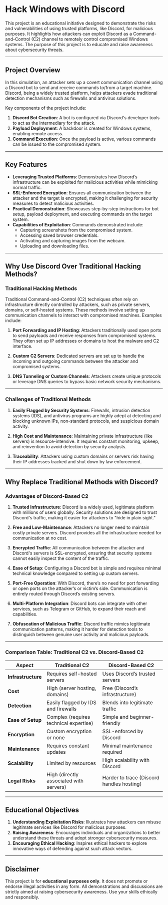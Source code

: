 # Hack Windows with Discord

This project is an educational initiative designed to demonstrate the risks and vulnerabilities of using trusted platforms, like Discord, for malicious purposes. It highlights how attackers can exploit Discord as a Command-and-Control (C2) channel to remotely control compromised Windows systems. The purpose of this project is to educate and raise awareness about cybersecurity threats.

---

## Project Overview

In this simulation, an attacker sets up a covert communication channel using a Discord bot to send and receive commands to/from a target machine. Discord, being a widely trusted platform, helps attackers evade traditional detection mechanisms such as firewalls and antivirus solutions.  

Key components of the project include:  
1. **Discord Bot Creation**: A bot is configured via Discord's developer tools to act as the intermediary for the attack.  
2. **Payload Deployment**: A backdoor is created for Windows systems, enabling remote access.  
3. **Command Execution**: Once the payload is active, various commands can be issued to the compromised system.  

---

## Key Features

- **Leveraging Trusted Platforms**: Demonstrates how Discord’s infrastructure can be exploited for malicious activities while mimicking normal traffic.  
- **SSL-Enforced Encryption**: Ensures all communication between the attacker and the target is encrypted, making it challenging for security measures to detect malicious activities.  
- **Practical Demonstration**: Showcases step-by-step instructions for bot setup, payload deployment, and executing commands on the target system.  
- **Capabilities of Exploitation**: Commands demonstrated include:  
  - Capturing screenshots from the compromised system.  
  - Accessing saved browser credentials.  
  - Activating and capturing images from the webcam.  
  - Uploading and downloading files.  

---

## Why Use Discord Over Traditional Hacking Methods?

### Traditional Hacking Methods

Traditional Command-and-Control (C2) techniques often rely on infrastructure directly controlled by attackers, such as private servers, domains, or self-hosted systems. These methods involve setting up communication channels to interact with compromised machines. Examples include:

1. **Port Forwarding and IP Hosting**: Attackers traditionally used open ports to send payloads and receive responses from compromised systems. They often set up IP addresses or domains to host the malware and C2 interface.  

2. **Custom C2 Servers**: Dedicated servers are set up to handle the incoming and outgoing commands between the attacker and compromised systems.  

3. **DNS Tunneling or Custom Channels**: Attackers create unique protocols or leverage DNS queries to bypass basic network security mechanisms.  

---

### Challenges of Traditional Methods

1. **Easily Flagged by Security Systems**: Firewalls, intrusion detection systems (IDS), and antivirus programs are highly adept at detecting and blocking unknown IPs, non-standard protocols, and suspicious domain activity.  

2. **High Cost and Maintenance**: Maintaining private infrastructure (like servers) is resource-intensive. It requires constant monitoring, upkeep, and reinvention to avoid detection by security analysts.  

3. **Traceability**: Attackers using custom domains or servers risk having their IP addresses tracked and shut down by law enforcement.  

---

## Why Replace Traditional Methods with Discord?

### Advantages of Discord-Based C2  

1. **Trusted Infrastructure**: Discord is a widely used, legitimate platform with millions of users globally. Security solutions are designed to trust Discord's traffic, making it easier for attackers to "hide in plain sight."  

2. **Free and Low-Maintenance**: Attackers no longer need to maintain costly private servers. Discord provides all the infrastructure needed for communication at no cost.  

3. **Encrypted Traffic**: All communication between the attacker and Discord's servers is SSL-encrypted, ensuring that security systems cannot easily inspect the content of the traffic.  

4. **Ease of Setup**: Configuring a Discord bot is simple and requires minimal technical knowledge compared to setting up custom servers.  

5. **Port-Free Operation**: With Discord, there’s no need for port forwarding or open ports on the attacker’s or victim’s side. Communication is entirely routed through Discord’s existing servers.  

6. **Multi-Platform Integration**: Discord bots can integrate with other services, such as Telegram or GitHub, to expand their reach and capabilities.  

7. **Obfuscation of Malicious Traffic**: Discord traffic mimics legitimate communication patterns, making it harder for detection tools to distinguish between genuine user activity and malicious payloads.  

---

### Comparison Table: Traditional C2 vs. Discord-Based C2

| **Aspect**                   | **Traditional C2**                        | **Discord-Based C2**              |
|------------------------------|------------------------------------------|-----------------------------------|
| **Infrastructure**           | Requires self-hosted servers            | Uses Discord’s trusted servers   |
| **Cost**                     | High (server hosting, domains)           | Free (Discord’s infrastructure)  |
| **Detection**                | Easily flagged by IDS and firewalls      | Blends into legitimate traffic    |
| **Ease of Setup**            | Complex (requires technical expertise)   | Simple and beginner-friendly     |
| **Encryption**               | Custom encryption or none               | SSL-enforced by Discord          |
| **Maintenance**              | Requires constant updates                | Minimal maintenance required     |
| **Scalability**              | Limited by resources                     | High scalability with Discord    |
| **Legal Risks**              | High (directly associated with servers)  | Harder to trace (Discord handles hosting) |

---

## Educational Objectives

1. **Understanding Exploitation Risks**: Illustrates how attackers can misuse legitimate services like Discord for malicious purposes.  
2. **Raising Awareness**: Encourages individuals and organizations to better understand these threats and adopt stronger cybersecurity measures.  
3. **Encouraging Ethical Hacking**: Inspires ethical hackers to explore innovative ways of defending against such attack vectors.

---

## Disclaimer

This project is for **educational purposes only**. It does not promote or endorse illegal activities in any form. All demonstrations and discussions are strictly aimed at raising cybersecurity awareness. Use your skills ethically and responsibly.
